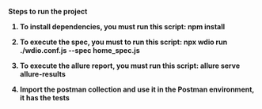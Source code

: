 <b>Steps to run the project<b>

1. To install dependencies, you must run this script: npm install

2. To execute the spec, you must to run this script: npx wdio run ./wdio.conf.js --spec home_spec.js

3. To execute the allure report, you must run this script: allure serve allure-results

4. Import the postman collection and use it in the Postman environment, it has the tests

